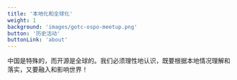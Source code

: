 ```yaml
---
title: '本地化和全球化'
weight: 1
background: 'images/gotc-ospo-meetup.png'
button: '历史活动'
buttonLink: 'about'
---
```


中国是特殊的，而开源是全球的。我们必须理性地认识，既要根据本地情况理解和落实，又要融入和影响世界！